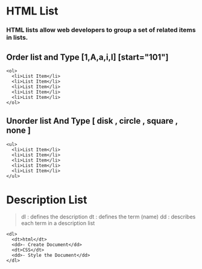 # HTML List
### HTML lists allow web developers to group a set of related items in lists.

## Order list and Type [1,A,a,i,I] [start="101"]
```
<ol>
  <li>List Item</li>
  <li>List Item</li>
  <li>List Item</li>
  <li>List Item</li>
  <li>List Item</li>
</ol>
```

## Unorder list And Type [ disk , circle , square , none ]
```
<ul>
  <li>List Item</li>
  <li>List Item</li>
  <li>List Item</li>
  <li>List Item</li>
  <li>List Item</li>
</ul>
```

# Description List
> dl : defines the description dt : defines the term (name) dd : describes each term in a description list
```
<dl>
  <dt>html</dt>
  <dd>- Create Document</dd>
  <dt>CSS</dt>
  <dd>- Style the Document</dd>
</dl>
```
